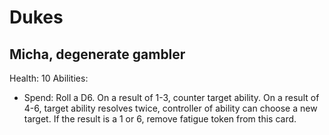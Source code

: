 # Dukes

## Micha, degenerate gambler
Health: 10
Abilities:
* Spend: Roll a D6. On a result of 1-3, counter target ability. On a result of 4-6, target ability resolves twice, controller of ability can choose a new target. If the result is a 1 or 6, remove fatigue token from this card.
